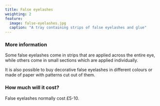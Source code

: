 ```yaml
---
title: False eyelashes
weighting: 2
feature:
  image: false-eyelashes.jpg
  caption: "A tray containing strips of false eyelashes and glue"
---
```


### More information

Some false eyelashes come in strips that are applied across the entire eye, while others come in small sections which are applied individually.

It is also possible to buy decorative false eyelashes in different colours or made of paper with patterns cut out of them.

### How much will it cost?

False eyelashes normally cost £5-10.